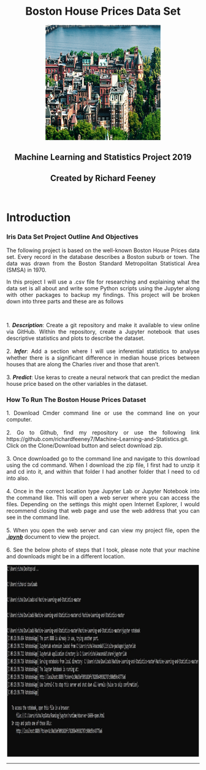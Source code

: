 <h1 align ="center">Boston House Prices Data Set</h1>

<p align ="center"><img src="images/boston-housing-prices.png" alt="Houses" width="300" height="300" title="House"/></p>

<h2 align ="center">Machine Learning and Statistics Project 2019</h2>
<h2 align ="center">Created by Richard Feeney</h2>
<br>

# Introduction

### Iris Data Set Project Outline And Objectives
<div align="justify"> The following project is based on the well-known Boston House Prices data set. Every record in the database describes a Boston suburb or town. The data was drawn from the Boston Standard Metropolitan Statistical Area (SMSA) in 1970. 

In this project I will use a .csv file for researching and explaining what the data set is all about and write some Python scripts using the Jupyter along with other packages to backup my findings. This project will be broken down into three parts and these are as follows</div><br>

<div align="justify">
1. <b><i>Description</i></b>: Create a git repository and make it available to view online via GitHub. Within the repository, create a Jupyter notebook that uses descriptive statistics and plots to describe the dataset.<br><br>
2. <b><i>Infer</i></b>: Add a section where I will use inferential
statistics to analyse whether there is a significant difference in median house prices between houses that are along the Charles river and those that aren’t. <br><br>
3. <b><i>Predict</i></b>: Use keras to create a neural network
that can predict the median house price based on the other variables in the dataset.
</div>

### How To Run The Boston House Prices Dataset
<div align="justify">
1. Download Cmder command line or use the command line on your computer.<br><br>
2. Go to Github, find my repository or use the following link https://github.com/richardfeeney7/Machine-Learning-and-Statistics.git. Click on the Clone/Download button and select download zip. <br><br>
3. Once downloaded go to the command line and navigate to this  download using the cd command. When I download the zip file, I first had to unzip it and cd into it, and within that folder I had another folder that I need to cd into also.<br><br>
4. Once in the correct location type Jupyter Lab or Jupyter Notebook into the command like. This will open a web server where you can access the files. Depending on the settings this might open Internet Explorer, I would recommend closing that web page and use the web address that you can see in the command line. <br><br>
5. When you open the web server and can view my project file, open the <u><b><i>.ipynb</i></b></u> document to view the project. <br><br>
6. See the below photo of steps that I took, please note that your machine and downloads might be in a different location. 

<p align ="center"><img src="images/CLI.JPG" alt="Command Line" width="500" height="500" title="CLI"/></p>
</div>
<hr>


